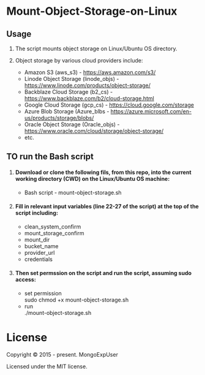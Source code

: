 # Mount-Object-Storage-on-Linux


## Usage
1) The script mounts object storage on Linux/Ubuntu OS directory. 

2) Object storage by various cloud providers include: <br>
    - Amazon S3 (aws_s3) - https://aws.amazon.com/s3/ <br>
    - Linode Object Storage (linode_objs) - https://www.linode.com/products/object-storage/ <br>
    - Backblaze Cloud Storage (b2_cs) - https://www.backblaze.com/b2/cloud-storage.html <br>
    - Google Cloud Storage (gcp_cs) - https://cloud.google.com/storage<br>
    - Azure Blob Storage (Azure_blbs - https://azure.microsoft.com/en-us/products/storage/blobs/ <br>
    - Oracle Object Storage (Oracle_objs) - https://www.oracle.com/cloud/storage/object-storage/<br>
    - etc. <br>


## TO run the Bash script

1) #### Download or clone the following fils, from this repo, into the current working directory (CWD) on the Linux/Ubuntu OS machine: <br>
   - Bash script - mount-object-storage.sh<br>
   
2) #### Fill in relevant input variables (line 22-27 of the script) at the top of the script including: <br>
   - clean_system_confirm
   - mount_storage_confirm
   - mount_dir
   - bucket_name
   - provider_url
   - credentials

4) #### Then set permssion on the script and run the script, assuming sudo access: <br>
   - set permission <br>
   sudo chmod +x mount-object-storage.sh
   - run <br>
   ./mount-object-storage.sh


# License

Copyright © 2015 - present. MongoExpUser

Licensed under the MIT license.
